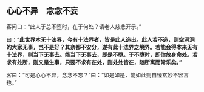 ## 心心不异　念念不妄

客问曰：“此人于总不堕时，在于何处？请老人慈悲开示。”

曰：“**此世界本无十法界，今有十法界者，皆是此人造出。此人若不造，则空洞洞的大家无事，岂不是好？其奈都不安分，遂有此十法界之境界。若能会得本来无有十法界，则当下无事去。能当下无事去，即是不堕。于不堕时，即你放身命处。若求有处所，则又是生事，只要不求有在处，则处处皆在，随所寓而常乐矣。”**

客曰：“可是心心不异，念念不忘？”曰：“如是如是，能如此则自臻玄妙不容言也。”
